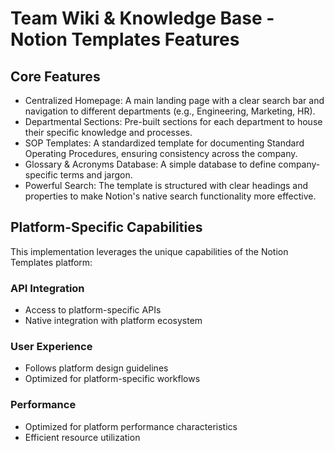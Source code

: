 # Team Wiki & Knowledge Base - Notion Templates Features

## Core Features
- Centralized Homepage: A main landing page with a clear search bar and navigation to different departments (e.g., Engineering, Marketing, HR).
- Departmental Sections: Pre-built sections for each department to house their specific knowledge and processes.
- SOP Templates: A standardized template for documenting Standard Operating Procedures, ensuring consistency across the company.
- Glossary & Acronyms Database: A simple database to define company-specific terms and jargon.
- Powerful Search: The template is structured with clear headings and properties to make Notion's native search functionality more effective.

## Platform-Specific Capabilities
This implementation leverages the unique capabilities of the Notion Templates platform:

### API Integration
- Access to platform-specific APIs
- Native integration with platform ecosystem

### User Experience
- Follows platform design guidelines
- Optimized for platform-specific workflows

### Performance
- Optimized for platform performance characteristics
- Efficient resource utilization
